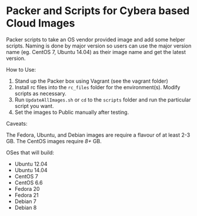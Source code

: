 # Packer and Scripts for Cybera based Cloud Images

Packer scripts to take an OS vendor provided image and add some helper scripts. Naming is done by major version so users can use the major version name (eg. CentOS 7, Ubuntu 14.04) as their image name and get the latest version.

How to Use:

  1. Stand up the Packer box using Vagrant (see the vagrant folder)
  2. Install rc files into the `rc_files` folder for the environment(s). Modify scripts as necessary.
  3. Run `UpdateAllImages.sh` or `cd` to the `scripts` folder and run the particular script you want. 
  4. Set the images to Public manually after testing.

Caveats:

The Fedora, Ubuntu, and Debian images are require a flavour of at least 2-3 GB. The CentOS images require *8+* GB.

OSes that will build:

  * Ubuntu 12.04
  * Ubuntu 14.04
  * CentOS 7
  * CentOS 6.6
  * Fedora 20
  * Fedora 21
  * Debian 7
  * Debian 8

